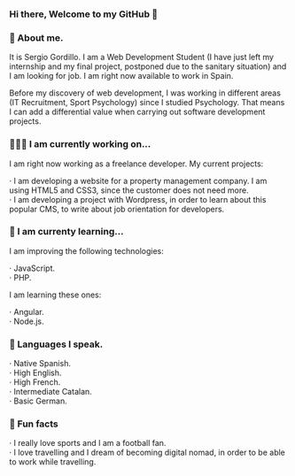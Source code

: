 ### Hi there, Welcome to my GitHub 👋

### 💬 About me.

It is Sergio Gordillo. I am a Web Development Student (I have just left my internship and my final project, postponed due to the sanitary situation) and I am looking for job. I am right now available to work in Spain.

Before my discovery of web development, I was working in different areas (IT Recruitment, Sport Psychology) since I studied Psychology. That means I can add a differential value when carrying out software development projects.

### 👨🏽‍💻 I am currently working on...

I am right now working as a freelance developer. My current projects:

  · I am developing a website for a property management company. I am using HTML5 and CSS3, since the customer does not need more. <br>
  · I am developing a project with Wordpress, in order to learn about this popular CMS, to write about job orientation for developers. 
  
### 🌱 I am currenty learning...

I am improving the following technologies:

  · JavaScript. <br>
  · PHP.

I am learning these ones:

  · Angular. <br>
  · Node.js.
  
### 👯 Languages I speak.

  · Native Spanish. <br>
  · High English. <br>
  · High French. <br>
  · Intermediate Catalan. <br>
  · Basic German.
  
### 🌴 Fun facts

  · I really love sports and I am a football fan. <br>
  · I love travelling and I dream of becoming digital nomad, in order to be able to work while travelling.
  


  

<!-- 🔭-  I’m currently working on ...
- 🌱 I’m currently learning ...
- 👯 I’m looking to collaborate on ...
- 🤔 I’m looking for help with ...
-  Ask me about ...
- 📫 How to reach me: ...
- 😄 Pronouns: ...
- ⚡ Fun fact: ... -->

